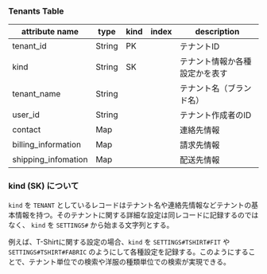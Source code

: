 ### Tenants Table

| attribute name | type | kind | index | description |
| ------------ | ---------- | ----------- | -------------------- | ---------------------- |
| tenant_id | String | PK | | テナントID |
| kind | String | SK | | テナント情報か各種設定かを表す |
| tenant_name | String | | | テナント名（ブランド名） |
| user_id | String | | | テナント作成者のID |
| contact | Map | | | 連絡先情報 |
| billing_information | Map | | | 請求先情報 |
| shipping_infomation | Map | | | 配送先情報 |

### kind (SK) について

`kind` を `TENANT` としているレコードはテナント名や連絡先情報などテナントの基本情報を持つ。そのテナントに関する詳細な設定は同レコードに記録するのではなく、 `kind` を `SETTINGS#` から始まる文字列とする。

例えば、T-Shirtに関する設定の場合、`kind` を `SETTINGS#TSHIRT#FIT` や `SETTINGS#TSHIRT#FABRIC` のようにして各種設定を記録する。このようにすることで、テナント単位での検索や洋服の種類単位での検索が実現できる。